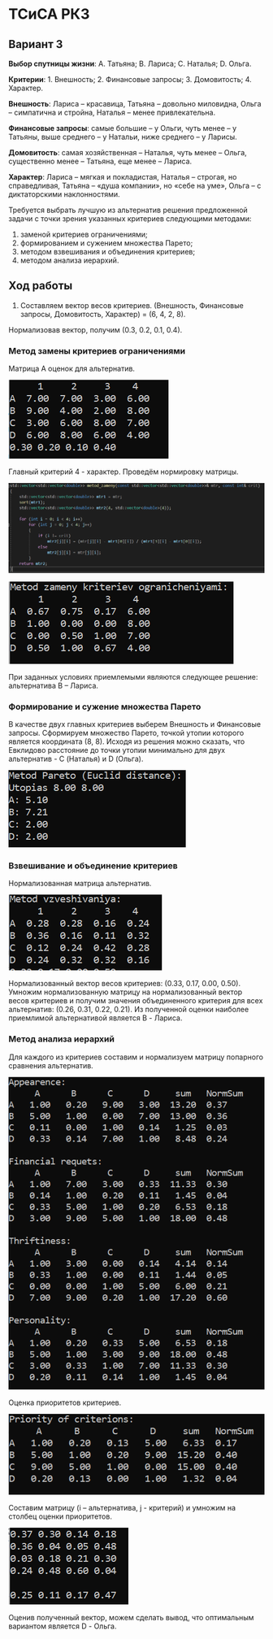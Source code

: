 # ТСиСА РК3
## Вариант 3

**Выбор спутницы жизни**: А. Татьяна; В. Лариса; С. Наталья; D. Ольга. 

**Критерии**: 1. Внешность; 2. Финансовые запросы; 3. Домовитость; 4. Характер.

**Внешность**: Лариса – красавица, Татьяна – довольно миловидна, Ольга – симпатична и стройна, Наталья – менее привлекательна. 

**Финансовые запросы**: самые большие – у Ольги, чуть менее – у Татьяны, выше среднего – у Натальи, ниже среднего – у Ларисы. 

**Домовитость**: самая хозяйственная – Наталья, чуть менее – Ольга, существенно менее – Татьяна, еще менее – Лариса. 

**Характер**: Лариса – мягкая и покладистая, Наталья – строгая, но справедливая, Татьяна – «душа компании», но «себе на уме», Ольга – с диктаторскими наклонностями.

Требуется выбрать лучшую из альтернатив решения предложенной задачи с точки зрения
указанных критериев следующими методами:
1) заменой критериев ограничениями;
2) формированием и сужением множества Парето;
3) методом взвешивания и объединения критериев;
4) методом анализа иерархий.
## Ход работы
1. Составляем вектор весов критериев.
(Внешность, Финансовые запросы, Домовитость, Характер) = (6, 4, 2, 8).

Нормализовав вектор, получим (0.3, 0.2, 0.1, 0.4).

### Метод замены критериев ограничениями
Матрица А оценок для альтернатив.

![alt text](https://github.com/CamilaMusina/tsisa-rk3/blob/main/%D0%9C%D0%B0%D1%82%D1%80%D0%B8%D1%86%D0%B0%20%D0%BE%D1%86%D0%B5%D0%BD%D0%BE%D0%BA%20%D0%B0%D0%BB%D1%8C%D1%82%D0%B5%D1%80%D0%BD%D0%B0%D1%82%D0%B8%D0%B2.PNG)

Главный критерий 4 - характер.
Проведём нормировку матрицы.

![alt text](https://github.com/CamilaMusina/tsisa-rk3/blob/main/%D0%9C%D0%B5%D1%82%D0%BE%D0%B4%20%D0%B7%D0%B0%D0%BC%D0%B5%D0%BD%D1%8B.PNG)

![alt text](https://github.com/CamilaMusina/tsisa-rk3/blob/main/%D0%9C%D0%B0%D1%82%D1%80%D0%B8%D1%86%D0%B0%20%D0%BC%D0%B5%D1%82%D0%BE%D0%B4%20%D0%B7%D0%B0%D0%BC%D0%B5%D0%BD%D1%8B.PNG)

При заданных условиях приемлемыми являются следующее решение: альтернатива В – Лариса.

### Формирование и сужение множества Парето
В качестве двух главных критериев выберем Внешность и Финансовые запросы.
Сформируем множество Парето, точкой утопии которого является координата (8, 8). 
Исходя из решения можно сказать, что Евклидово расстояние до точки утопии минимально для двух альтернатив - C (Наталья) и D (Ольга).

![alt text](https://github.com/CamilaMusina/tsisa-rk3/blob/main/%D0%9C%D0%B5%D1%82%D0%BE%D0%B4%20%D0%9F%D0%B0%D1%80%D0%B5%D1%82%D0%BE.PNG)

### Взвешивание и объединение критериев
Нормализованная матрица альтернатив.

![alt text](https://github.com/CamilaMusina/tsisa-rk3/blob/main/%D0%9C%D0%B0%D1%82%D1%80%D0%B8%D1%86%D0%B0%20%D0%BC%D0%B5%D1%82%D0%BE%D0%B4%20%D0%B2%D0%B7%D0%B2%D0%B5%D1%88%D0%B8%D0%B2%D0%B0%D0%BD%D0%B8%D1%8F.PNG)

Нормализованный вектор весов критериев: (0.33, 0.17, 0.00, 0.50).
Умножим нормализованную матрицу на нормализованный вектор весов критериев и получим значения объединенного критерия для всех альтернатив: (0.26, 0.31, 0.22, 0.21).
Из полученной оценки наиболее приемлимой альтернативой является B - Лариса.

### Метод анализа иерархий
Для каждого из критериев составим и нормализуем матрицу попарного сравнения альтернатив.

![alt text](https://github.com/CamilaMusina/tsisa-rk3/blob/main/%D0%9C%D0%B0%D1%82%D1%80%D0%B8%D1%86%D1%8B%20%D0%BC%D0%B5%D1%82%D0%BE%D0%B4%20%D0%B8%D0%B5%D1%80%D0%B0%D1%80%D1%85%D0%B8%D0%B9.PNG)

Оценка приоритетов критериев.

![alt text](https://github.com/CamilaMusina/tsisa-rk3/blob/main/%D0%9F%D1%80%D0%B8%D0%BE%D1%80%D0%B8%D1%82%D0%B5%D1%82%D1%8B%20%D0%BA%D1%80%D0%B8%D1%82%D0%B5%D1%80%D0%B8%D0%B5%D0%B2.PNG)

Составим матрицу (i – альтернатива, j - критерий) и умножим на столбец оценки приоритетов.

![alt text](https://github.com/CamilaMusina/tsisa-rk3/blob/main/%D0%9C%D0%B5%D1%82%D0%BE%D0%B4%20%D0%B8%D0%B5%D1%80%D0%B0%D1%80%D1%85%D0%B8%D0%B9.PNG)

Оценив полученный вектор, можем сделать вывод, что оптимальным вариантом является D - Ольга.
